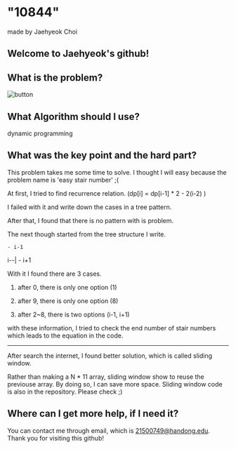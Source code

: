 
# "10844"

made by Jaehyeok Choi

## Welcome to Jaehyeok's github!

## What is the problem?

![button](https://github.com/Choi-JaeHyeok-21500749/10844/blob/main/10844_pro.JPG)

## What Algorithm should I use?

dynamic programming

## What was the key point and the hard part?

This problem takes me some time to solve. I thought I will easy because the problem name is 'easy stair number' ;(

At first, I tried to find recurrence relation. (dp[i] = dp[i-1] * 2 - 2(i-2) )

I failed with it and write down the cases in a tree pattern.

After that, I found that there is no pattern with is problem. 

The next though started from the tree structure I write.

    - i-1
i--|
    - i+1 

With it I found there are 3 cases.

1. after 0, there is only one option (1)

2. after 9, there is only one option (8)

3. after 2~8, there is two options (i-1, i+1)

with these information, I tried to check the end number of stair numbers which leads to the equation in the code.


-------------------------------------------------------------------------------------------------------------------------------------

After search the internet, I found better solution, which is called sliding window.

Rather than making a N * 11 array, sliding window show to reuse the previouse array. 
By doing so, I can save more space. Sliding window code is also in the repository. Please check ;)

## Where can I get more help, if I need it?

You can contact me through email, which is 21500749@handong.edu.
Thank you for visiting this github!

